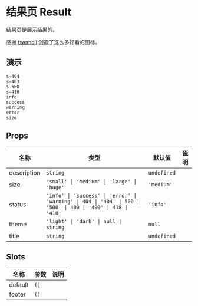 # 结果页 Result
结果页是展示结果的。

感谢 [twemoji](https://github.com/twitter/twemoji) 创造了这么多好看的图标。
## 演示
```demo
s-404
s-403
s-500
s-418
info
success
warning 
error
size
```

## Props
|名称|类型|默认值|说明|
|-|-|-|-|
|description|`string`|`undefined`||
|size|`'small' \| 'medium' \| 'large' \| 'huge'`|`'medium'`||
|status|`'info' \| 'success' \| 'error' \| 'warning' \| 404 \| '404' \| 500 \| '500' \| 400 \| '400' \| 418 \| '418'`|`'info'`||
|theme|`'light' \| 'dark' \| null \| string`|`null`||
|title|`string`|`undefined`||

## Slots
|名称|参数|说明|
|-|-|-|
|default|`()`||
|footer|`()`||